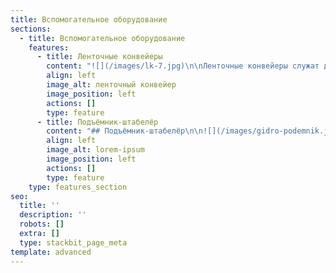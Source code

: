 ```yaml
---
title: Вспомогательное оборудование
sections:
  - title: Вспомогательное оборудование
    features:
      - title: Ленточные конвейеры
        content: "![](/images/lk-7.jpg)\n\nЛенточные конвейеры служат для\nтранспортировки бетонной смеси из бетоносмесителя в приемный бункер\nвибропресса. Применяется для оснащения произвоственных линий\nвибропрессов «Урал».\n\n— Длина: 3, 5, 10м.\n\n— Тип ленты: гладкая, со скребками.\n\nЦена:  **от 134 400 руб.**\n\n\_\n"
        align: left
        image_alt: ленточный конвейер
        image_position: left
        actions: []
        type: feature
      - title: Подъёмник-штабелёр
        content: "## Подъёмник-штабелёр\n\n![](/images/gidro-podemnik.jpg)\n\n##### Технические характеристики\n\n*   Ход стола 445мм\n\n*   Этажность 5 (зависит от штабелируемых изделий)\n\n*   Управление ручной (автоматический пульт с г/станцией - опция)\_\n\n*   ДхШхВ 1240х910х1295 мм\n\n*   Общая масса    190кг\n                                                                            \n                                                                            \n\n##### Стоимость 218 280 руб.\n"
        align: left
        image_alt: lorem-ipsum
        image_position: left
        actions: []
        type: feature
    type: features_section
seo:
  title: ''
  description: ''
  robots: []
  extra: []
  type: stackbit_page_meta
template: advanced
---
```

